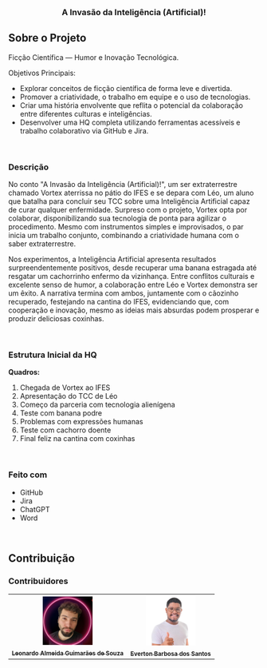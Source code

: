 <a id="readme-top"></a>

<br />

<div align="center">
  <h3 align="center">A Invasão da Inteligência (Artificial)!</h3>
</div>

  <!-- ABOUT THE PROJECT -->
## Sobre o Projeto

Ficção Científica — Humor e Inovação Tecnológica.

Objetivos Principais:

* Explorar conceitos de ficção científica de forma leve e divertida.
* Promover a criatividade, o trabalho em equipe e o uso de tecnologias.
* Criar uma história envolvente que reflita o potencial da colaboração entre diferentes culturas e inteligências.
* Desenvolver uma HQ completa utilizando ferramentas acessíveis e trabalho colaborativo via GitHub e Jira.

</br>

### Descrição

<p>No conto "A Invasão da Inteligência (Artificial)!", um ser extraterrestre chamado Vortex aterrissa no pátio do IFES e se depara com Léo, um aluno que batalha para concluir seu TCC sobre uma Inteligência Artificial capaz de curar qualquer enfermidade.  Surpreso com o projeto, Vortex opta por colaborar, disponibilizando sua tecnologia de ponta para agilizar o procedimento.  Mesmo com instrumentos simples e improvisados, o par inicia um trabalho conjunto, combinando a criatividade humana com o saber extraterrestre.</p>

<p>Nos experimentos, a Inteligência Artificial apresenta resultados surpreendentemente positivos, desde recuperar uma banana estragada até resgatar um cachorrinho enfermo da vizinhança.  Entre conflitos culturais e excelente senso de humor, a colaboração entre Léo e Vortex demonstra ser um êxito.  A narrativa termina com ambos, juntamente com o cãozinho recuperado, festejando na cantina do IFES, evidenciando que, com cooperação e inovação, mesmo as ideias mais absurdas podem prosperar e produzir deliciosas coxinhas.</p>

</br>

### Estrutura Inicial da HQ

**Quadros:**
1. Chegada de Vortex ao IFES
2. Apresentação do TCC de Léo
3. Começo da parceria com tecnologia alienígena
4. Teste com banana podre
5. Problemas com expressões humanas
6. Teste com cachorro doente
7. Final feliz na cantina com coxinhas

</br>

### Feito com

* GitHub
* Jira
* ChatGPT
* Word

<br />

<!-- CONTRIBUTING -->
## Contribuição

### Contribuidores

<table>
  <tr>
    <td align="center">
      <a href="https://github.com/AlmeidaLeoDev" target="_blank">
        <img src="img/LeonardoProfile.png" width="100px;" alt="Leonardo Profile Picture"/><br>
        <sub>
          <b>Leonardo Almeida Guimarães de Souza</b>
        </sub>
      </a>
    </td>
    <td align="center">
      <a href="https://github.com/404-tonbarbosa" target="_blank">
        <img src="img/EvertonProfile.png" width="100px;" alt="Everton Profile Picture"/><br>
        <sub>
          <b>Everton Barbosa dos Santos</b>
        </sub>
      </a>
    </td>
  <tr>
</table>
    



